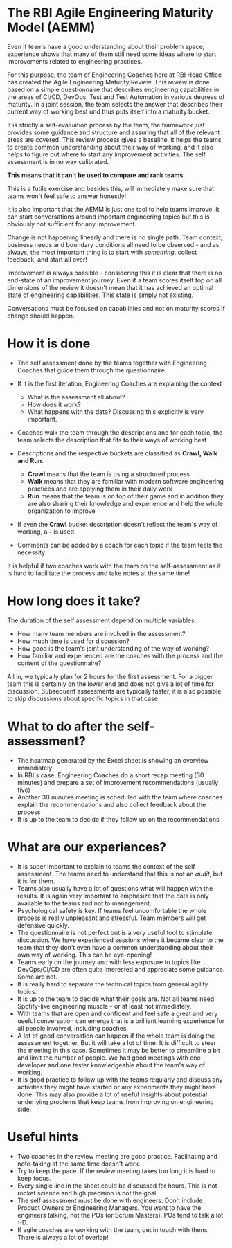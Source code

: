 # The RBI Agile Engineering Maturity Model (AEMM)

Even if teams have a good understanding about their problem space, experience shows that many of them still need some ideas where to start improvements related to engineering practices. 

For this purpose, the team of Engineering Coaches here at RBI Head Office has created the Agile Engineering Maturity Review.
This review is done based on a simple questionnaire that describes engineering capabilities in the areas of CI/CD, DevOps, Test and Test Automation in various degrees of maturity. 
In a joint session, the team selects the answer that describes their current way of working best und thus puts itself into a maturity bucket.
  
It is strictly a self-evaluation process by the team, the framework just provides some guidance and structure and assuring that all of the relevant areas are covered.
This review process gives a baseline, it helps the teams to create common understanding about their way of working, and it also helps to figure out where to start any improvement activities.
The self assessment is in no way calibrated. 

**This means that it can't be used to compare and rank teams**. 

This is a futile exercise and besides this, will immediately make sure that teams won't feel safe to answer honestly!
 
 It is also important that the AEMM is just one tool to help teams improve. It can start conversations around important engineering topics but this is obviously not sufficient for any improvement.

Change is not happening linearly and there is no single path. 
Team context, business needs and boundary conditions all need to be observed - and as always, the most important thing is to start with *something*, collect feedback, and start all over!

Improvement is always possible - considering this it is clear that there is no end-state of an improvement journey. Even if a team scores itself top on all dimensions of the review it doesn't mean that it has achieved an optimal state of engineering capabilities. This state is simply not existing.

Conversations must be focused on capabilities and not on maturity scores if change should happen.

# How it is done
- The self assessment done by the teams together with Engineering Coaches that guide them through the questionnaire. 
- If it is the first iteration, Engineering Coaches are explaining the context
  - What is the assessment all about?
  - How does it work?
  - What happens with the data? Discussing this explicitly is very important.

- Coaches walk the team through the descriptions and for each topic, the team selects the description that fits to their ways of working best
- Descriptions and the respective buckets are classified as **Crawl, Walk and Run**.
  - **Crawl** means that the team is using a structured process 
  - **Walk** means that they are familiar with modern software engineering practices and are applying them in their daily work
  - **Run** means that the team is on top of their game and in addition they are also sharing their knowledge and experience and help the whole organization to improve
- If even the **Crawl** bucket description doesn't reflect the team's way of working, a **-** is used.
- Comments can be added by a coach for each topic if the team feels the necessity

It is helpful if two coaches work with the team on the self-assessment as it is hard to facilitate the process and take notes at the same time!

# How long does it take?
The duration of the self assessment depend on multiple variables:
- How many team members are involved in the assessment?
- How much time is used for discussion?
- How good is the team's joint understanding of the way of working?
- How familiar and experienced are the coaches with the process and the content of the questionnaire?

All in, we typically plan for 2 hours for the first assessment. 
For a bigger team this is certainly on the lower end and does not give a lot of time for discussion. 
Subsequent assessments are typically faster, it is also possible to skip discussions about specific topics in that case.

# What to do after the self-assessment?
- The heatmap generated by the Excel sheet is showing an overview immediately
- In RBI's case, Engineering Coaches do a short recap meeting (30 minutes) and prepare a set of improvement recommendations (usually five)
- Another 30 minutes meeting is scheduled with the team where coaches explain the recommendations and also collect feedback about the process
- It is up to the team to decide if they follow up on the recommendations


# What are our experiences?
- It is super important to explain to teams the context of the self assessment. The teams need to understand that this is not an *audit*, but it is for them.
- Teams also usually have a lot of questions what will happen with the results. It is again very important to emphasize that the data is only available to the teams and not to management. 
- Psychological safety is key. If teams feel uncomfortable the whole process is really unpleasant and stressful. Team members will get defensive quickly.
- The questionnaire is not perfect but is a very useful tool to stimulate discussion. We have experienced sessions where it became clear to the team that they don't even have a common understanding about their own way of working. This can be eye-opening!
- Teams early on the journey and with less exposure to topics like DevOps/CI/CD are often quite interested and appreciate some guidance. Some are not.
- It is really hard to separate the technical topics from general agility topics.
- It is up to the team to decide what their goals are. Not all teams need Spotify-like engineering muscle - or at least not immediately.
- With teams that are open and confident and feel safe a great and very useful conversation can emerge that is a brilliant learning experience for all people involved, including coaches.
- A lot of good conversation can happen if the whole team is doing the assessment together. But it will take a lot of time. It is difficult to steer the meeting in this case. Sometimes it may be better to streamline a bit and limit the number of people. We had good meetings with one developer and one tester knowledgeable about the team's way of working.
- It is good practice to follow up with the teams regularly and discuss any activities they might have started or any experiments they might have done. This may also provide a lot of useful insights about potential underlying problems that keep teams from improving on engineering side.


# Useful hints
- Two coaches in the review meeting are good practice. Facilitating and note-taking at the same time doesn't work.
- Try to keep the pace. If the review meeting takes too long it is hard to keep focus.
- Every single line in the sheet could be discussed for hours. This is not rocket science and high precision is not the goal.
- The self assessment must be done with engineers. Don't include Product Owners or Engineering Managers. You want to have the engineers talking, not the POs (or Scrum Masters). POs tend to talk a lot :-D.
- If agile coaches are working with the team, get in touch with them. There is always a lot of overlap!
